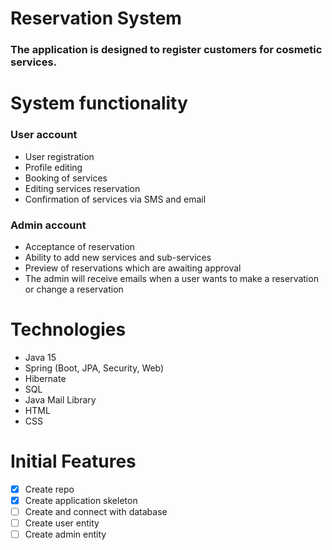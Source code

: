 # Reservation System

### The application is designed to register customers for cosmetic services.

# System functionality
### User account
- User registration
- Profile editing
- Booking of services
- Editing services reservation
- Confirmation of services via SMS and email

### Admin account

- Acceptance of reservation
- Ability to add new services and sub-services
- Preview of reservations which are awaiting approval
- The admin will receive emails when a user wants to make a reservation or change a reservation

# Technologies

- Java 15
- Spring (Boot, JPA, Security, Web)
- Hibernate
- SQL
- Java Mail Library
- HTML
- CSS

# Initial Features

- [X] Create repo
- [X] Create application skeleton
- [ ] Create and connect with database
- [ ] Create user entity
- [ ] Create admin entity
